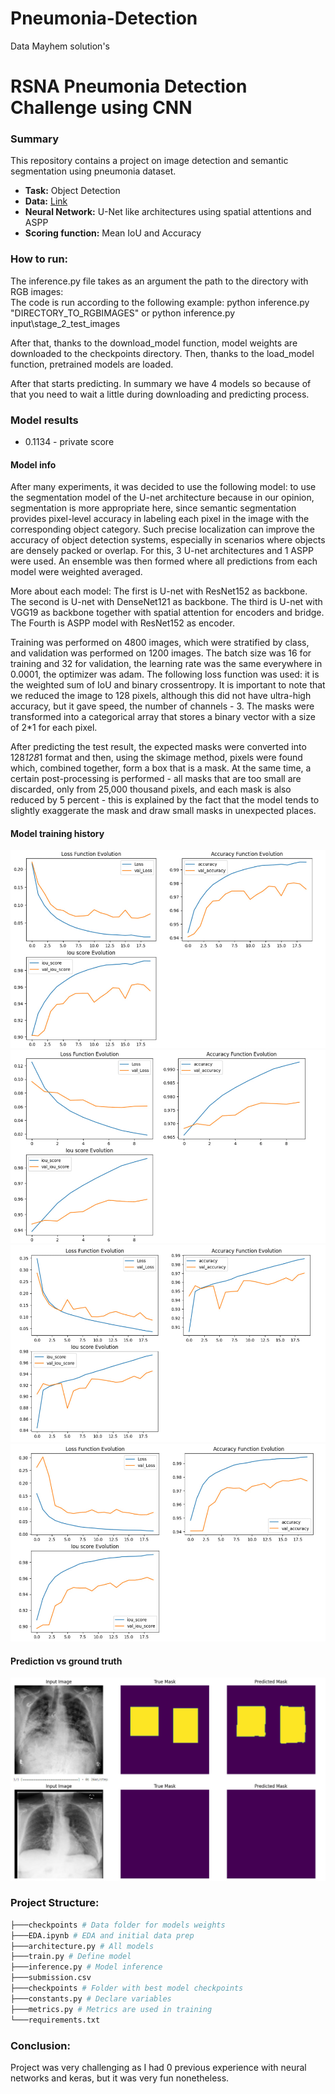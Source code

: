 # Pneumonia-Detection
Data Mayhem solution's

# RSNA Pneumonia Detection Challenge using CNN

### Summary
This repository contains a project on image detection and semantic segmentation using pneumonia dataset.


- **Task:** Object Detection <br>
- **Data:** <a href='https://www.kaggle.com/competitions/rsna-pneumonia-detection-challenge/data'>Link</a> <br>
- **Neural Network:** U-Net like architectures using spatial attentions and ASPP
- **Scoring function:** Mean IoU and Accuracy

### How to run:
The inference.py file takes as an argument the path to the directory with RGB images:  
The code is run according to the following example:
python inference.py "DIRECTORY_TO_RGBIMAGES" or python inference.py input\stage_2_test_images

After that, thanks to the download_model function, model weights are downloaded to the checkpoints directory. Then, thanks to the load_model function, pretrained models are loaded.

After that starts predicting. 
In summary we have 4 models so because of that you need to wait a little during downloading and predicting process.

### Model results
- 0.1134 - private score
#### Model info
After many experiments, it was decided to use the following model: to use the segmentation model of the U-net architecture because in our opinion, segmentation is more appropriate here, since semantic segmentation provides pixel-level accuracy in labeling each pixel in the image with the corresponding object category. Such precise localization can improve the accuracy of object detection systems, especially in scenarios where objects are densely packed or overlap.
For this, 3 U-net architectures and 1 ASPP were used. An ensemble was then formed where all predictions from each model were weighted averaged.

More about each model:
The first is U-net with ResNet152 as backbone.
The second is U-net with DenseNet121 as backbone.
The third is U-net with VGG19 as backbone together with spatial attention for encoders and bridge.
The Fourth is ASPP model with ResNet152 as encoder.

Training was performed on 4800 images, which were stratified by class, and validation was performed on 1200 images. The batch size was 16 for training and 32 for validation, the learning rate was the same everywhere in 0.0001, the optimizer was adam. The following loss function was used: it is the weighted sum of IoU and binary crossentropy.
It is important to note that we reduced the image to 128 pixels, although this did not have ultra-high accuracy, but it gave speed, the number of channels - 3. The masks were transformed into a categorical array that stores a binary vector with a size of 2*1 for each pixel.

After predicting the test result, the expected masks were converted into 128*128*1 format and then, using the skimage method, pixels were found which, combined together, form a box that is a mask. At the same time, a certain post-processing is performed - all masks that are too small are discarded, only from 25,000 thousand pixels, and each mask is also reduced by 5 percent - this is explained by the fact that the model tends to slightly exaggerate the mask and draw small masks in unexpected places.

#### Model training history
<img src="results\model1.jpg"/>
<img src="results\model2.jpg"/>
<img src="results\model3.jpg"/>
<img src="results\model4.jpg"/>


#### Prediction vs ground truth
<img src="results\comparing.jpg"/>

### Project Structure:
```bash
├───checkpoints # Data folder for models weights
├───EDA.ipynb # EDA and initial data prep
├───architecture.py # All models
├───train.py # Define model
├───inference.py # Model inference 
├───submission.csv
├───checkpoints # Folder with best model checkpoints
├───constants.py # Declare variables
├───metrics.py # Metrics are used in training
└───requirements.txt
```

### Conclusion:
Project was very challenging as I had 0 previous experience with neural networks and keras, but it was very fun nonetheless.
